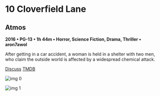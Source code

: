 # 10 Cloverfield Lane

## Atmos

**2016 • PG-13 • 1h 44m • Horror, Science Fiction, Drama, Thriller • aron7awol**

After getting in a car accident, a woman is held in a shelter with two men, who claim the outside world is affected by a widespread chemical attack.

[Discuss](https://www.avsforum.com/threads/bass-eq-for-filtered-movies.2995212/post-56743108)  [TMDB](333371)

![img 0](https://i.imgur.com/tAx3un1.jpg)

![img 1](https://i.imgur.com/TSYYEab.png)

